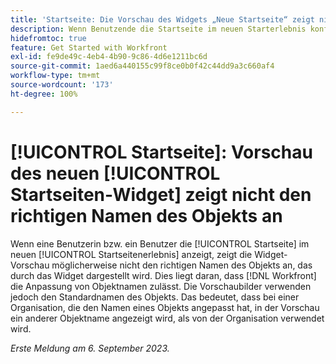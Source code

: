 ```yaml
---
title: 'Startseite: Die Vorschau des Widgets „Neue Startseite“ zeigt nicht den richtigen Namen des Objekts an'
description: Wenn Benutzende die Startseite im neuen Starterlebnis konfigurieren, zeigt die Widget-Vorschau möglicherweise nicht den richtigen Namen des Objekts an, das durch das Widget dargestellt wird. Dies liegt daran, dass Workfront die Anpassung von Objektnamen ermöglicht. Die Vorschaubilder verwenden jedoch den Standardnamen des Objekts. Das bedeutet, dass bei einer Organisation, die den Namen eines Objekts angepasst hat, in der Vorschau ein anderer Objektname angezeigt wird, als von der Organisation verwendet wird.
hidefromtoc: true
feature: Get Started with Workfront
exl-id: fe9de49c-4eb4-4b90-9c86-4d6e1211bc6d
source-git-commit: 1aed6a440155c99f8ce0b0f42c44dd9a3c660af4
workflow-type: tm+mt
source-wordcount: '173'
ht-degree: 100%

---
```


# [!UICONTROL Startseite]: Vorschau des neuen [!UICONTROL Startseiten-Widget] zeigt nicht den richtigen Namen des Objekts an

<!--valid issue; won't fix-->

Wenn eine Benutzerin bzw. ein Benutzer die [!UICONTROL Startseite] im neuen [!UICONTROL Startseitenerlebnis] anzeigt, zeigt die Widget-Vorschau möglicherweise nicht den richtigen Namen des Objekts an, das durch das Widget dargestellt wird. Dies liegt daran, dass [!DNL Workfront] die Anpassung von Objektnamen zulässt. Die Vorschaubilder verwenden jedoch den Standardnamen des Objekts. Das bedeutet, dass bei einer Organisation, die den Namen eines Objekts angepasst hat, in der Vorschau ein anderer Objektname angezeigt wird, als von der Organisation verwendet wird.

_Erste Meldung am 6. September 2023._
